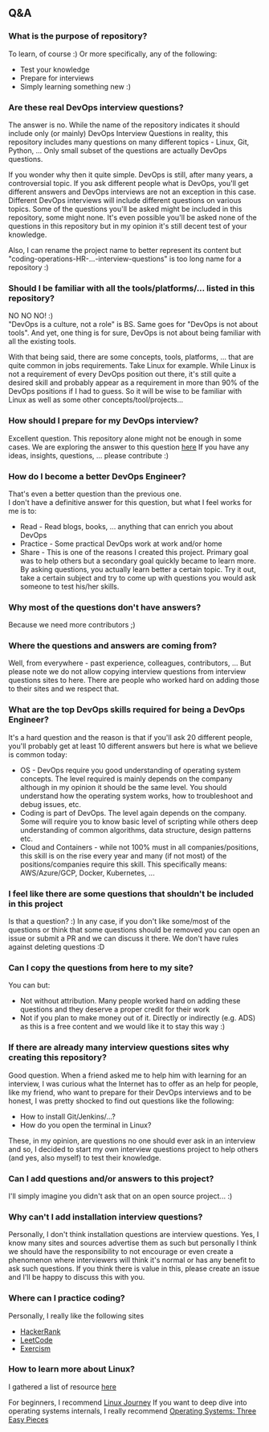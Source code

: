 ## Q&A

### What is the purpose of repository?

To learn, of course :)
Or more specifically, any of the following:

* Test your knowledge
* Prepare for interviews
* Simply learning something new :)

### Are these real DevOps interview questions?

The answer is no. While the name of the repository indicates it should include only (or mainly) DevOps Interview Questions in reality, this repository includes many questions on many different topics - Linux, Git, Python, ... Only small subset of the questions are actually DevOps questions.

If you wonder why then it quite simple. DevOps is still, after many years, a controversial topic. If you ask different people what is DevOps, you'll get different answers and DevOps interviews are not an exception in this case. Different DevOps interviews will include different questions on various topics. Some of the questions you'll be asked might be included in this repository, some might none. It's even possible you'll be asked none of the questions in this repository but in my opinion it's still decent test of your knowledge.

Also, I can rename the project name to better represent its content but "coding-operations-HR-...-interview-questions" is too long name for a repository :)

### Should I be familiar with all the tools/platforms/... listed in this repository?

NO NO NO! :)<br>
"DevOps is a culture, not a role" is BS. Same goes for "DevOps is not about tools". And yet, one thing is for sure, DevOps is not about being familiar with all the existing tools.

With that being said, there are some concepts, tools, platforms, ... that are quite common in jobs requirements. Take Linux for example. While Linux is not a requirement of every DevOps position out there, it's still quite a desired skill and probably appear as a requirement in more than 90% of the DevOps positions if I had to guess. So it will be wise to be familiar with Linux as well as some other concepts/tool/projects...

### How should I prepare for my DevOps interview?

Excellent question. This repository alone might not be enough in some cases. We are exploring the answer to this question [here](prepare_for_interview.md)
If you have any ideas, insights, questions, ... please contribute :)

### How do I become a better DevOps Engineer?

That's even a better question than the previous one.<br>
I don't have a definitive answer for this question, but what I feel works for me is to:

  * Read - Read blogs, books, ... anything that can enrich you about DevOps
  * Practice - Some practical DevOps work at work and/or home
  * Share - This is one of the reasons I created this project. Primary goal was to help others but a secondary goal quickly became to learn more. By asking questions, you actually learn better a certain topic. Try it out, take a certain subject and try to come up with questions you would ask someone to test his/her skills.

### Why most of the questions don't have answers?

Because we need more contributors ;)

### Where the questions and answers are coming from?

Well, from everywhere - past experience, colleagues, contributors, ... But please note we do not allow copying interview questions from interview questions sites to here. There are people who worked hard on adding those to their sites and we respect that.

### What are the top DevOps skills required for being a DevOps Engineer?

It's a hard question and the reason is that if you'll ask 20 different people, you'll probably get at least 10 different answers but here is what we believe is common today:

* OS - DevOps require you good understanding of operating system concepts. The level required is mainly depends on the company although in my opinion it should be the same level. You should understand how the operating system works, how to troubleshoot and debug issues, etc.
* Coding is part of DevOps. The level again depends on the company. Some will require you to know basic level of scripting while others deep understanding of common algorithms, data structure, design patterns etc.
* Cloud and Containers - while not 100% must in all companies/positions, this skill is on the rise every year and many (if not most) of the positions/companies require this skill. This specifically means: AWS/Azure/GCP, Docker, Kubernetes, ...

### I feel like there are some questions that shouldn't be included in this project

Is that a question? :)
In any case, if you don't like some/most of the questions or think that some questions should be removed you can open an issue or submit a PR and we can discuss it there. We don't have rules against deleting questions :D

### Can I copy the questions from here to my site?

You can but:

* Not without attribution. Many people worked hard on adding these questions and they deserve a proper credit for their work
* Not if you plan to make money out of it. Directly or indirectly (e.g. ADS) as this is a free content and we would like it to stay this way :)

### If there are already many interview questions sites why creating this repository?

Good question. When a friend asked me to help him with learning for an interview, I was curious what the Internet has to offer as an help for people, like my friend, who want to prepare for their DevOps interviews and to be honest, I was pretty shocked to find out questions like the following:

* How to install Git/Jenkins/...?
* How do you open the terminal in Linux?

These, in my opinion, are questions no one should ever ask in an interview and so, I decided to start my own interview questions project to help others (and yes, also myself) to test their knowledge.

### Can I add questions and/or answers to this project?

I'll simply imagine you didn't ask that on an open source project... :)

### Why can't I add installation interview questions?

Personally, I don't think installation questions are interview questions. Yes, I know many sites and sources advertise them as such but personally I think we should have the responsibility to not encourage or even create a phenomenon where interviewers will think it's normal or has any benefit to ask such questions. If you think there is value in this, please create an issue and I'll be happy to discuss this with you.

### Where can I practice coding?

Personally, I really like the following sites

* [HackerRank](https://www.hackerrank.com)
* [LeetCode](https://leetcode.com)
* [Exercism](https://exercism.io)

### How to learn more about Linux?

I gathered a list of resource [here](http://devopsbit.com/resources/linux)

For beginners, I recommend [Linux Journey](https://linuxjourney.com)
If you want to deep dive into operating systems internals, I really recommend [Operating Systems: Three Easy Pieces](http://pages.cs.wisc.edu/~remzi/OSTEP)
